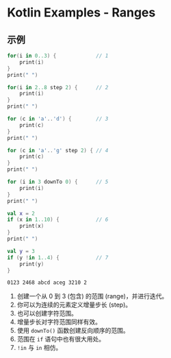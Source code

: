 # Kotlin Examples - Ranges

## 示例

```kt
for(i in 0..3) {             // 1
    print(i)
}
print(" ")

for(i in 2..8 step 2) {      // 2
    print(i)
}
print(" ")

for (c in 'a'..'d') {        // 3
    print(c)
}
print(" ")

for (c in 'a'..'g' step 2) { // 4
    print(c)
}
print(" ")

for (i in 3 downTo 0) {      // 5
    print(i)
}
print(" ")

val x = 2
if (x in 1..10) {            // 6
    print(x)
}
print(" ")

val y = 3
if (y !in 1..4) {            // 7
    print(y)
}
```

```
0123 2468 abcd aceg 3210 2
```

1. 创建一个从 0 到 3 (包含) 的范围 (range)，并进行迭代。
2. 你可以为连续的元素定义增量步长 (step)。
3. 也可以创建字符范围。
4. 增量步长对字符范围同样有效。
5. 使用 `downTo()` 函数创建反向顺序的范围。
6. 范围在 `if` 语句中也有很大用处。
7. `!in` 与 `in` 相仿。
